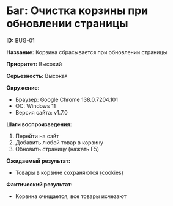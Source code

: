 # Баг: Очистка корзины при обновлении страницы

**ID:** BUG-01

**Название:** Корзина сбрасывается при обновлении страницы  

**Приоритет:** Высокий  

**Серьезность:** Высокая

**Окружение:**  
- Браузер: Google Chrome 138.0.7204.101
- ОС: Windows 11
- Версия сайта: v1.7.0
  
**Шаги воспроизведения:**
1. Перейти на сайт
2. Добавить любой товар в корзину
3. Обновить страницу (нажать F5)
   
**Ожидаемый результат:**
- Товары в корзине сохраняются (cookies)

**Фактический результат:**  
- Корзина очищается, все товары исчезают
